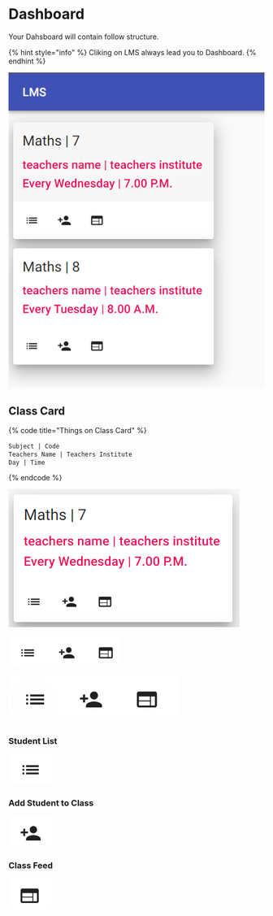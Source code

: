 # Dashboard

Your Dahsboard will contain follow structure.

{% hint style="info" %}
Cliking on LMS always lead you to Dashboard.
{% endhint %}

![](../.gitbook/assets/image%20%281%29.png)

## Class Card

{% code title="Things on Class Card" %}
```text
Subject | Code
Teachers Name | Teachers Institute
Day | Time
```
{% endcode %}

![Class Card](../.gitbook/assets/image%20%2814%29.png)



![](../.gitbook/assets/image%20%289%29.png)

![](../.gitbook/assets/image%20%2810%29.png)

### Student List

![](../.gitbook/assets/image%20%2816%29.png)



### Add Student to Class

![](../.gitbook/assets/image%20%286%29.png)



### Class Feed

![](../.gitbook/assets/image%20%2815%29.png)





